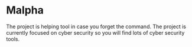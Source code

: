 # Malpha
The project  is helping tool in case you forget the command. The project is currently focused on cyber security so you will find lots of cyber security tools.

